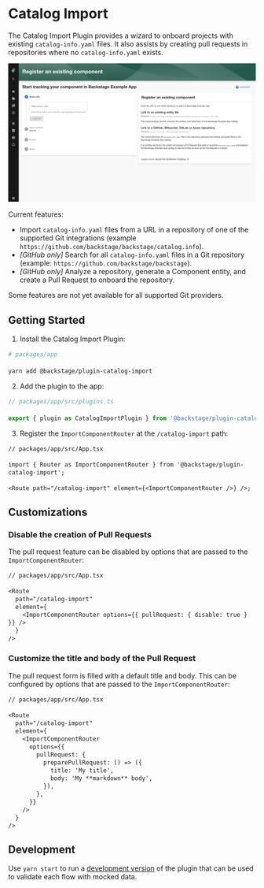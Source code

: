 # Catalog Import

The Catalog Import Plugin provides a wizard to onboard projects with existing `catalog-info.yaml` files.
It also assists by creating pull requests in repositories where no `catalog-info.yaml` exists.

![Catalog Import Plugin](./docs/catalog-import-screenshot.png)

Current features:

- Import `catalog-info.yaml` files from a URL in a repository of one of the supported Git integrations (example `https://github.com/backstage/backstage/catalog.info`).
- _[GitHub only]_ Search for all `catalog-info.yaml` files in a Git repository (example: `https://github.com/backstage/backstage`).
- _[GitHub only]_ Analyze a repository, generate a Component entity, and create a Pull Request to onboard the repository.

Some features are not yet available for all supported Git providers.

## Getting Started

1. Install the Catalog Import Plugin:

```bash
# packages/app

yarn add @backstage/plugin-catalog-import
```

2. Add the plugin to the app:

```ts
// packages/app/src/plugins.ts

export { plugin as CatalogImportPlugin } from '@backstage/plugin-catalog-import';
```

3. Register the `ImportComponentRouter` at the `/catalog-import` path:

```tsx
// packages/app/src/App.tsx

import { Router as ImportComponentRouter } from '@backstage/plugin-catalog-import';

<Route path="/catalog-import" element={<ImportComponentRouter />} />;
```

## Customizations

### Disable the creation of Pull Requests

The pull request feature can be disabled by options that are passed to the `ImportComponentRouter`:

```tsx
// packages/app/src/App.tsx

<Route
  path="/catalog-import"
  element={
    <ImportComponentRouter options={{ pullRequest: { disable: true } }} />
  }
/>
```

### Customize the title and body of the Pull Request

The pull request form is filled with a default title and body.
This can be configured by options that are passed to the `ImportComponentRouter`:

```tsx
// packages/app/src/App.tsx

<Route
  path="/catalog-import"
  element={
    <ImportComponentRouter
      options={{
        pullRequest: {
          preparePullRequest: () => ({
            title: 'My title',
            body: 'My **markdown** body',
          }),
        },
      }}
    />
  }
/>
```

## Development

Use `yarn start` to run a [development version](./dev/index.tsx) of the plugin that can be used to validate each flow with mocked data.
